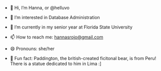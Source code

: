 - 👋 Hi, I’m Hanna, or @helluvo
- 👀 I’m interested in Database Administration
- 🌱 I’m currently in my senior year at Florida State University

- 📫 How to reach me: hannasrojo@gmail.com
- 😄 Pronouns: she/her
- 🐻 Fun fact: Paddington, the british-created ficitonal bear, is from Peru! There is a statue dedicated to him in Lima :]

<!---
helluvo/helluvo is a ✨ special ✨ repository because its `README.md` (this file) appears on your GitHub profile.
You can click the Preview link to take a look at your changes.
--->
